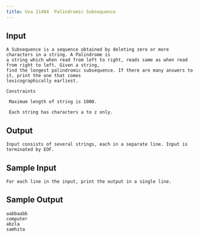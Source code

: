 ```yaml
---
title: Uva 11404  Palindromic Subsequence
---
```



## Input

```text
A Subsequence is a sequence obtained by deleting zero or more characters in a string. A Palindrome is
a string which when read from left to right, reads same as when read from right to left. Given a string,
find the longest palindromic subsequence. If there are many answers to it, print the one that comes
lexicographically earliest.

Constraints

 Maximum length of string is 1000.

 Each string has characters a to z only.
```

## Output

```text
Input consists of several strings, each in a separate line. Input is terminated by EOF.

```

## Sample Input

```text
For each line in the input, print the output in a single line.

```

## Sample Output

```text
aabbaabb
computer
abzla
samhita

```
